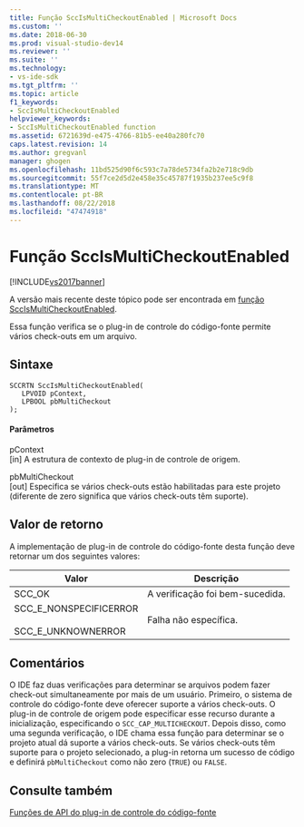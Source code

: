 ```yaml
---
title: Função SccIsMultiCheckoutEnabled | Microsoft Docs
ms.custom: ''
ms.date: 2018-06-30
ms.prod: visual-studio-dev14
ms.reviewer: ''
ms.suite: ''
ms.technology:
- vs-ide-sdk
ms.tgt_pltfrm: ''
ms.topic: article
f1_keywords:
- SccIsMultiCheckoutEnabled
helpviewer_keywords:
- SccIsMultiCheckoutEnabled function
ms.assetid: 6721639d-e475-4766-81b5-ee40a280fc70
caps.latest.revision: 14
ms.author: gregvanl
manager: ghogen
ms.openlocfilehash: 11bd525d90f6c593c7a78de5734fa2b2e718c9db
ms.sourcegitcommit: 55f7ce2d5d2e458e35c45787f1935b237ee5c9f8
ms.translationtype: MT
ms.contentlocale: pt-BR
ms.lasthandoff: 08/22/2018
ms.locfileid: "47474918"
---
```

# <a name="sccismulticheckoutenabled-function"></a>Função SccIsMultiCheckoutEnabled
[!INCLUDE[vs2017banner](../includes/vs2017banner.md)]

A versão mais recente deste tópico pode ser encontrada em [função SccIsMultiCheckoutEnabled](https://docs.microsoft.com/visualstudio/extensibility/sccismulticheckoutenabled-function).  
  
Essa função verifica se o plug-in de controle do código-fonte permite vários check-outs em um arquivo.  
  
## <a name="syntax"></a>Sintaxe  
  
```cpp#  
SCCRTN SccIsMultiCheckoutEnabled(  
   LPVOID pContext,  
   LPBOOL pbMultiCheckout  
);  
```  
  
#### <a name="parameters"></a>Parâmetros  
 pContext  
 [in] A estrutura de contexto de plug-in de controle de origem.  
  
 pbMultiCheckout  
 [out] Especifica se vários check-outs estão habilitadas para este projeto (diferente de zero significa que vários check-outs têm suporte).  
  
## <a name="return-value"></a>Valor de retorno  
 A implementação de plug-in de controle do código-fonte desta função deve retornar um dos seguintes valores:  
  
|Valor|Descrição|  
|-----------|-----------------|  
|SCC_OK|A verificação foi bem-sucedida.|  
|SCC_E_NONSPECIFICERROR<br /><br /> SCC_E_UNKNOWNERROR|Falha não específica.|  
  
## <a name="remarks"></a>Comentários  
 O IDE faz duas verificações para determinar se arquivos podem fazer check-out simultaneamente por mais de um usuário. Primeiro, o sistema de controle do código-fonte deve oferecer suporte a vários check-outs. O plug-in de controle de origem pode especificar esse recurso durante a inicialização, especificando o `SCC_CAP_MULTICHECKOUT`. Depois disso, como uma segunda verificação, o IDE chama essa função para determinar se o projeto atual dá suporte a vários check-outs. Se vários check-outs têm suporte para o projeto selecionado, a plug-in retorna um sucesso de código e definirá `pbMultiCheckout` como não zero (`TRUE`) ou `FALSE`.  
  
## <a name="see-also"></a>Consulte também  
 [Funções de API do plug-in de controle do código-fonte](../extensibility/source-control-plug-in-api-functions.md)

